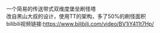 一个简易的传送带式双维度堡垒刷怪塔  
改自黑山大叔的设计，使用TT的架构，多了50%的刷怪面积  
bilibili视频链接:https://www.bilibili.com/video/BV1iY411t7Hp/

